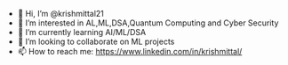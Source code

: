 - 👋 Hi, I’m @krishmittal21
- 👀 I’m interested in AL,ML,DSA,Quantum Computing and Cyber Security
- 🌱 I’m currently learning AI/ML/DSA
- 💞️ I’m looking to collaborate on ML projects
- 📫 How to reach me: https://www.linkedin.com/in/krishmittal/


